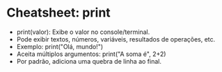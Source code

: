 # Cheatsheet: print

- print(valor): Exibe o valor no console/terminal.
- Pode exibir textos, números, variáveis, resultados de operações, etc.
- Exemplo: print("Olá, mundo!")
- Aceita múltiplos argumentos: print("A soma é", 2+2)
- Por padrão, adiciona uma quebra de linha ao final.
